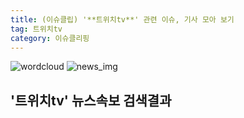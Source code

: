 ```yaml
---
title: (이슈클립) '**트위치tv**' 관련 이슈, 기사 모아 보기
tag: 트위치tv
category: 이슈클리핑
---
```

![wordcloud](https://s3.ap-northeast-2.amazonaws.com/lyrics101-wordcloud/2018-09-25-1537815426.png)
![news_img](https://user-images.githubusercontent.com/42597476/44507050-1206f400-a6e4-11e8-8d98-7ffbfebb353f.png)
## **'**트위치tv**'** 뉴스속보 검색결과

